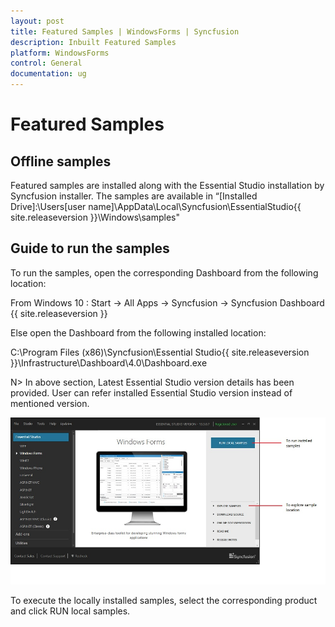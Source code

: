 ```yaml
---
layout: post
title: Featured Samples | WindowsForms | Syncfusion
description: Inbuilt Featured Samples
platform: WindowsForms
control: General
documentation: ug
---
```




# Featured Samples

## Offline samples

Featured samples are installed along with the Essential Studio installation by Syncfusion installer. The samples are available in “[Installed Drive]:\Users[user name]\AppData\Local\Syncfusion\EssentialStudio\{{ site.releaseversion }}\Windows\samples"

## Guide to run the samples

To run the samples, open the corresponding Dashboard from the following location:

From Windows 10 : Start -> All Apps -> Syncfusion -> Syncfusion Dashboard {{ site.releaseversion }}

Else open the Dashboard from the following installed location:

C:\Program Files (x86)\Syncfusion\Essential Studio\{{ site.releaseversion }}\Infrastructure\Dashboard\4.0\Dashboard.exe

N> In above section, Latest Essential Studio version details has been provided. User can refer installed Essential Studio version instead of mentioned version.


![dashboard](Guidetorunthesamples_images/Guidetorunthesamples_img1.png)


To execute the locally installed samples, select the corresponding product and click RUN local samples.
